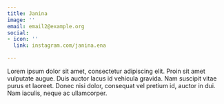 ```yaml
---
title: Janina
image: ''
email: email2@example.org
social:
- icon: ''
  link: instagram.com/janina.ena

---
```

Lorem ipsum dolor sit amet, consectetur adipiscing elit. Proin sit amet vulputate augue. Duis auctor lacus id vehicula gravida. Nam suscipit vitae purus et laoreet.
Donec nisi dolor, consequat vel pretium id, auctor in dui. Nam iaculis, neque ac ullamcorper.